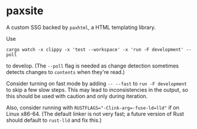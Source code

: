 # paxsite

A custom SSG backed by `paxhtml`, a HTML templating library.

Use

    cargo watch -x clippy -x 'test --workspace' -x 'run -F development' --poll

to develop. (The `--poll` flag is needed as change detection sometimes detects changes to `contents` when they're read.)

Consider turning on fast mode by adding `-- --fast` to `run -F development` to skip a few slow steps.
This may lead to inconsistencies in the output, so this should be used with caution and only during iteration.

Also, consider running with `RUSTFLAGS="-Clink-arg=-fuse-ld=lld"` if on Linux x86-64. (The default linker is not very
fast; a future version of Rust should default to `rust-lld` and fix this.)
